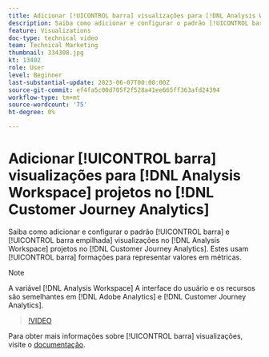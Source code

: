 ```yaml
---
title: Adicionar [!UICONTROL barra] visualizações para [!DNL Analysis Workspace] projetos
description: Saiba como adicionar e configurar o padrão [!UICONTROL barra] e [!UICONTROL barra empilhada] visualizações para [!DNL Analysis Workspace] projetos no [!DNL Customer Journey Analytics].
feature: Visualizations
doc-type: technical video
team: Technical Marketing
thumbnail: 334308.jpg
kt: 13402
role: User
level: Beginner
last-substantial-update: 2023-06-07T00:00:00Z
source-git-commit: ef4fa5c00d705f2f528a41ee665ff363afd24394
workflow-type: tm+mt
source-wordcount: '75'
ht-degree: 0%

---
```


# Adicionar [!UICONTROL barra] visualizações para [!DNL Analysis Workspace] projetos no [!DNL Customer Journey Analytics]

Saiba como adicionar e configurar o padrão [!UICONTROL barra] e [!UICONTROL barra empilhada] visualizações no [!DNL Analysis Workspace] projetos no [!DNL Customer Journey Analytics]. Estes usam [!UICONTROL barra] formações para representar valores em métricas.

>[!NOTE]
>
>A variável [!DNL Analysis Workspace] A interface do usuário e os recursos são semelhantes em [!DNL Adobe Analytics] e [!DNL Customer Journey Analytics].

>[!VIDEO](https://video.tv.adobe.com/v/334308/?quality=12&learn=on)

Para obter mais informações sobre [!UICONTROL barra] visualizações, visite o [documentação](https://experienceleague.adobe.com/docs/analytics-platform/using/cja-workspace/visualizations/bar.html).
